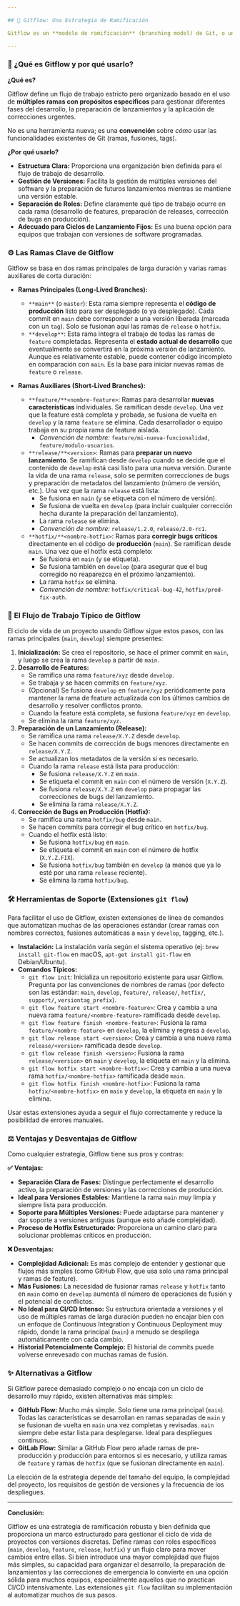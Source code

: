 ```yaml
---

## 🚦 Gitflow: Una Estrategia de Ramificación

Gitflow es un **modelo de ramificación** (branching model) de Git, o un conjunto de reglas y directrices sobre cómo usar ramas para gestionar el desarrollo y las versiones de un proyecto. Fue propuesto por Vincent Driessen y es particularmente útil para proyectos que tienen ciclos de lanzamiento y versiones claramente definidas.

---
```


### 🤔 ¿Qué es Gitflow y por qué usarlo?

**¿Qué es?**

Gitflow define un flujo de trabajo estricto pero organizado basado en el uso de **múltiples ramas con propósitos específicos** para gestionar diferentes fases del desarrollo, la preparación de lanzamientos y la aplicación de correcciones urgentes.

No es una herramienta nueva; es una **convención** sobre *cómo* usar las funcionalidades existentes de Git (ramas, fusiones, tags).

**¿Por qué usarlo?**

*   **Estructura Clara:** Proporciona una organización bien definida para el flujo de trabajo de desarrollo.
*   **Gestión de Versiones:** Facilita la gestión de múltiples versiones del software y la preparación de futuros lanzamientos mientras se mantiene una versión estable.
*   **Separación de Roles:** Define claramente qué tipo de trabajo ocurre en cada rama (desarrollo de features, preparación de releases, corrección de bugs en producción).
*   **Adecuado para Ciclos de Lanzamiento Fijos:** Es una buena opción para equipos que trabajan con versiones de software programadas.

### ⚙️ Las Ramas Clave de Gitflow

Gitflow se basa en dos ramas principales de larga duración y varias ramas auxiliares de corta duración:

*   **Ramas Principales (Long-Lived Branches):**
    *   `**main**` (o `master`): Esta rama siempre representa el **código de producción** listo para ser desplegado (o ya desplegado). Cada commit en `main` debe corresponder a una versión liberada (marcada con un `tag`). Solo se fusionan aquí las ramas de `release` o `hotfix`.
    *   `**develop**`: Esta rama integra el trabajo de todas las ramas de `feature` completadas. Representa el **estado actual de desarrollo** que eventualmente se convertirá en la próxima versión de lanzamiento. Aunque es relativamente estable, puede contener código incompleto en comparación con `main`. Es la base para iniciar nuevas ramas de `feature` o `release`.

*   **Ramas Auxiliares (Short-Lived Branches):**
    *   `**feature/**<nombre-feature>`: Ramas para desarrollar **nuevas características** individuales. Se ramifican desde `develop`. Una vez que la feature está completa y probada, se fusiona de vuelta en `develop` y la rama `feature` se elimina. Cada desarrollador o equipo trabaja en su propia rama de feature aislada.
        *   *Convención de nombre:* `feature/mi-nueva-funcionalidad`, `feature/modulo-usuarios`.
    *   `**release/**<version>`: Ramas para **preparar un nuevo lanzamiento**. Se ramifican desde `develop` cuando se decide que el contenido de `develop` está casi listo para una nueva versión. Durante la vida de una rama `release`, solo se permiten correcciones de bugs y preparación de metadatos del lanzamiento (número de versión, etc.). Una vez que la rama `release` está lista:
        *   Se fusiona en `main` (y se etiqueta con el número de versión).
        *   Se fusiona de vuelta en `develop` (para incluir cualquier corrección hecha durante la preparación del lanzamiento).
        *   La rama `release` se elimina.
        *   *Convención de nombre:* `release/1.2.0`, `release/2.0-rc1`.
    *   `**hotfix/**<nombre-hotfix>`: Ramas para **corregir bugs críticos** directamente en el código de **producción** (`main`). Se ramifican desde `main`. Una vez que el hotfix está completo:
        *   Se fusiona en `main` (y se etiqueta).
        *   Se fusiona también en `develop` (para asegurar que el bug corregido no reaparezca en el próximo lanzamiento).
        *   La rama `hotfix` se elimina.
        *   *Convención de nombre:* `hotfix/critical-bug-42`, `hotfix/prod-fix-auth`.

### 🔑 El Flujo de Trabajo Típico de Gitflow

El ciclo de vida de un proyecto usando Gitflow sigue estos pasos, con las ramas principales (`main`, `develop`) siempre presentes:

1.  **Inicialización:** Se crea el repositorio, se hace el primer commit en `main`, y luego se crea la rama `develop` a partir de `main`.
2.  **Desarrollo de Features:**
    *   Se ramifica una rama `feature/xyz` desde `develop`.
    *   Se trabaja y se hacen commits en `feature/xyz`.
    *   (Opcional) Se fusiona `develop` en `feature/xyz` periódicamente para mantener la rama de feature actualizada con los últimos cambios de desarrollo y resolver conflictos pronto.
    *   Cuando la feature está completa, se fusiona `feature/xyz` en `develop`.
    *   Se elimina la rama `feature/xyz`.
3.  **Preparación de un Lanzamiento (Release):**
    *   Se ramifica una rama `release/X.Y.Z` desde `develop`.
    *   Se hacen commits de corrección de bugs menores directamente en `release/X.Y.Z`.
    *   Se actualizan los metadatos de la versión si es necesario.
    *   Cuando la rama `release` está lista para producción:
        *   Se fusiona `release/X.Y.Z` en `main`.
        *   Se etiqueta el commit en `main` con el número de versión (`X.Y.Z`).
        *   Se fusiona `release/X.Y.Z` en `develop` para propagar las correcciones de bugs del lanzamiento.
        *   Se elimina la rama `release/X.Y.Z`.
4.  **Corrección de Bugs en Producción (Hotfix):**
    *   Se ramifica una rama `hotfix/bug` desde `main`.
    *   Se hacen commits para corregir el bug crítico en `hotfix/bug`.
    *   Cuando el hotfix está listo:
        *   Se fusiona `hotfix/bug` en `main`.
        *   Se etiqueta el commit en `main` con el número de hotfix (`X.Y.Z.FIX`).
        *   Se fusiona `hotfix/bug` también en `develop` (a menos que ya lo esté por una rama `release` reciente).
        *   Se elimina la rama `hotfix/bug`.

### 🛠️ Herramientas de Soporte (Extensiones `git flow`)

Para facilitar el uso de Gitflow, existen extensiones de línea de comandos que automatizan muchas de las operaciones estándar (crear ramas con nombres correctos, fusiones automáticas a `main` y `develop`, tagging, etc.).

*   **Instalación:** La instalación varía según el sistema operativo (ej: `brew install git-flow` en macOS, `apt-get install git-flow` en Debian/Ubuntu).
*   **Comandos Típicos:**
    *   `git flow init`: Inicializa un repositorio existente para usar Gitflow. Pregunta por las convenciones de nombres de ramas (por defecto son las estándar: `main`, `develop`, `feature/`, `release/`, `hotfix/`, `support/`, `versiontag_prefix`).
    *   `git flow feature start <nombre-feature>`: Crea y cambia a una nueva rama `feature/<nombre-feature>` ramificada desde `develop`.
    *   `git flow feature finish <nombre-feature>`: Fusiona la rama `feature/<nombre-feature>` en `develop`, la elimina y regresa a `develop`.
    *   `git flow release start <version>`: Crea y cambia a una nueva rama `release/<version>` ramificada desde `develop`.
    *   `git flow release finish <version>`: Fusiona la rama `release/<version>` en `main` y `develop`, la etiqueta en `main` y la elimina.
    *   `git flow hotfix start <nombre-hotfix>`: Crea y cambia a una nueva rama `hotfix/<nombre-hotfix>` ramificada desde `main`.
    *   `git flow hotfix finish <nombre-hotfix>`: Fusiona la rama `hotfix/<nombre-hotfix>` en `main` y `develop`, la etiqueta en `main` y la elimina.

Usar estas extensiones ayuda a seguir el flujo correctamente y reduce la posibilidad de errores manuales.

### ⚖️ Ventajas y Desventajas de Gitflow

Como cualquier estrategia, Gitflow tiene sus pros y contras:

**✅ Ventajas:**

*   **Separación Clara de Fases:** Distingue perfectamente el desarrollo activo, la preparación de versiones y las correcciones de producción.
*   **Ideal para Versiones Estables:** Mantiene la rama `main` muy limpia y siempre lista para producción.
*   **Soporte para Múltiples Versiones:** Puede adaptarse para mantener y dar soporte a versiones antiguas (aunque esto añade complejidad).
*   **Proceso de Hotfix Estructurado:** Proporciona un camino claro para solucionar problemas críticos en producción.

**❌ Desventajas:**

*   **Complejidad Adicional:** Es más complejo de entender y gestionar que flujos más simples (como GitHub Flow, que usa solo una rama principal y ramas de feature).
*   **Más Fusiones:** La necesidad de fusionar ramas `release` y `hotfix` tanto en `main` como en `develop` aumenta el número de operaciones de fusión y el potencial de conflictos.
*   **No Ideal para CI/CD Intenso:** Su estructura orientada a versiones y el uso de múltiples ramas de larga duración pueden no encajar bien con un enfoque de Continuous Integration y Continuous Deployment muy rápido, donde la rama principal (`main`) a menudo se despliega automáticamente con cada cambio.
*   **Historial Potencialmente Complejo:** El historial de commits puede volverse enrevesado con muchas ramas de fusión.

### ✨ Alternativas a Gitflow

Si Gitflow parece demasiado complejo o no encaja con un ciclo de desarrollo muy rápido, existen alternativas más simples:

*   **GitHub Flow:** Mucho más simple. Solo tiene una rama principal (`main`). Todas las características se desarrollan en ramas separadas de `main` y se fusionan de vuelta en `main` una vez completas y revisadas. `main` siempre debe estar lista para desplegarse. Ideal para despliegues continuos.
*   **GitLab Flow:** Similar a GitHub Flow pero añade ramas de pre-producción y producción para entornos si es necesario, y utiliza ramas de `feature` y ramas de `hotfix` (que se fusionan directamente en `main`).

La elección de la estrategia depende del tamaño del equipo, la complejidad del proyecto, los requisitos de gestión de versiones y la frecuencia de los despliegues.

---

**Conclusión:**

Gitflow es una estrategia de ramificación robusta y bien definida que proporciona un marco estructurado para gestionar el ciclo de vida de proyectos con versiones discretas. Define ramas con roles específicos (`main`, `develop`, `feature`, `release`, `hotfix`) y un flujo claro para mover cambios entre ellas. Si bien introduce una mayor complejidad que flujos más simples, su capacidad para organizar el desarrollo, la preparación de lanzamientos y las correcciones de emergencia lo convierte en una opción sólida para muchos equipos, especialmente aquellos que no practican CI/CD intensivamente. Las extensiones `git flow` facilitan su implementación al automatizar muchos de sus pasos.
